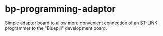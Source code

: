 # bp-programming-adaptor
Simple adaptor board to allow more convenient connection of an ST-LINK programmer to the "Bluepill" development board.
